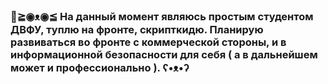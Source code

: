 ### 👋≧◉ᴥ◉≦ На данный момент являюсь простым студентом ДВФУ, туплю на фронте, скрипткидю. Планирую развиваться во фронте с коммерческой стороны, и в информационной безопасности для себя ( а в дальнейшем может и профессионально ). ʕ•ᴥ•ʔ

<!--
**SawMassacre/SawMassacre** is a ✨ _special_ ✨ repository because its `README.md` (this file) appears on your GitHub profile.

Here are some ideas to get you started:

- 🔭 I’m currently working on ...
- 🌱 I’m currently learning ...
- 👯 I’m looking to collaborate on ...
- 🤔 I’m looking for help with ...
- 💬 Ask me about ...
- 📫 How to reach me: ...
- 😄 Pronouns: ...
- ⚡ Fun fact: ...
-->
